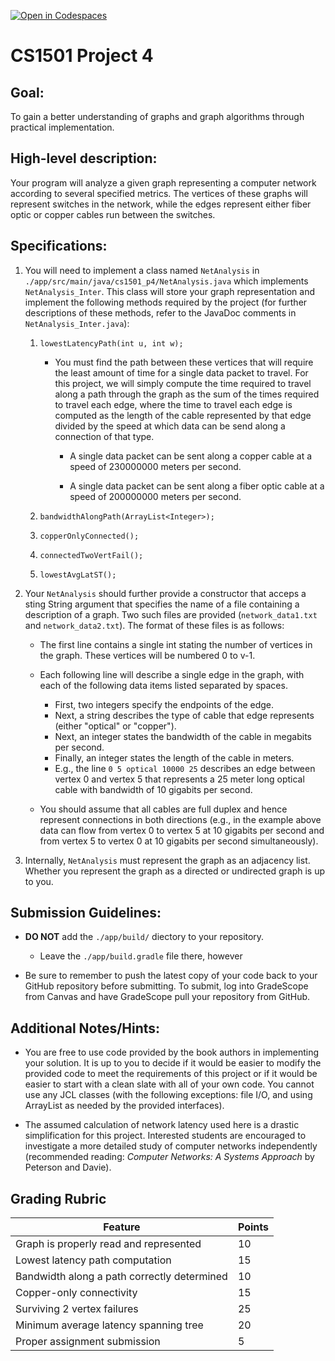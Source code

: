 [![Open in Codespaces](https://classroom.github.com/assets/launch-codespace-7f7980b617ed060a017424585567c406b6ee15c891e84e1186181d67ecf80aa0.svg)](https://classroom.github.com/open-in-codespaces?assignment_repo_id=12716019)
# CS1501 Project 4

## Goal:
To gain a better understanding of graphs and graph algorithms through practical
implementation.


## High-level description:
Your program will analyze a given graph representing a computer network
according to several specified metrics. The vertices of these graphs will
represent switches in the network, while the edges represent either fiber optic
or copper cables run between the switches.


## Specifications:
1. You will need to implement a class named `NetAnalysis` in
    `./app/src/main/java/cs1501_p4/NetAnalysis.java` which implements
    `NetAnalysis_Inter`. This class will store your graph representation and
    implement the following methods required by the project (for further
    descriptions of these methods, refer to the JavaDoc comments in
    `NetAnalysis_Inter.java`):

    1. `lowestLatencyPath(int u, int w);`

        * You must find the path between these vertices that will require the
            least amount of time for a single data packet to travel. For this
            project, we will simply compute the time required to travel along a
            path through the graph as the sum of the times required to travel each
            edge, where the time to travel each edge is computed as the length of
            the cable represented by that edge divided by the speed at which data
            can be send along a connection of that type.

            * A single data packet can be sent along a copper cable at a speed
              of 230000000 meters per second.

            * A single data packet can be sent along a fiber optic cable at a
              speed of 200000000 meters per second.

    1. `bandwidthAlongPath(ArrayList<Integer>);`

    1. `copperOnlyConnected();`

    1. `connectedTwoVertFail();`

    1. `lowestAvgLatST();`

1. Your `NetAnalysis` should further provide a constructor that acceps a sting
    String argument that specifies the name of a file containing a description of a
    graph. Two such files are provided (`network_data1.txt` and
    `network_data2.txt`). The format of these files is as follows:

    * The first line contains a single int stating the number of vertices in
      the graph. These vertices will be numbered 0 to v-1.

    * Each following line will describe a single edge in the graph, with each
      of the following data items listed separated by spaces.

        * First, two integers specify the endpoints of the edge.
        * Next, a string describes the type of cable that edge represents
          (either "optical" or "copper").
        * Next, an integer states the bandwidth of the cable in megabits per
          second.
        * Finally, an integer states the length of the cable in meters.
        * E.g., the line `0 5 optical 10000 25` describes an edge between
          vertex 0 and vertex 5 that represents a 25 meter long optical cable
          with bandwidth of 10 gigabits per second.

    * You should assume that all cables are full duplex and hence represent
      connections in both directions (e.g., in the example above data can flow
      from vertex 0 to vertex 5 at 10 gigabits per second and from vertex 5 to
      vertex 0 at 10 gigabits per second simultaneously).

1. Internally, `NetAnalysis` must represent the graph as an adjacency list.
    Whether you represent the graph as a directed or undirected graph is up to
    you.


## Submission Guidelines:
* **DO NOT** add the `./app/build/` diectory to your repository.
    * Leave the `./app/build.gradle` file there, however

* Be sure to remember to push the latest copy of your code back to your GitHub
    repository before submitting. To submit, log into GradeScope from Canvas and
    have GradeScope pull your repository from GitHub.


## Additional Notes/Hints:
* You are free to use code provided by the book authors in implementing your
  solution. It is up to you to decide if it would be easier to modify the
  provided code to meet the requirements of this project or if it would be
  easier to start with a clean slate with all of your own code. You cannot use
  any JCL classes (with the following exceptions: file I/O, and using ArrayList
  as needed by the provided interfaces).

* The assumed calculation of network latency used here is a drastic
  simplification for this project. Interested students are encouraged to
  investigate a more detailed study of computer networks independently
  (recommended reading: _Computer Networks: A Systems Approach_ by Peterson
  and Davie).


## Grading Rubric
| Feature | Points
| ------- | ------
| Graph is properly read and represented | 10
| Lowest latency path computation | 15
| Bandwidth along a path correctly determined | 10
| Copper-only connectivity | 15
| Surviving 2 vertex failures | 25
| Minimum average latency spanning tree | 20
| Proper assignment submission | 5
